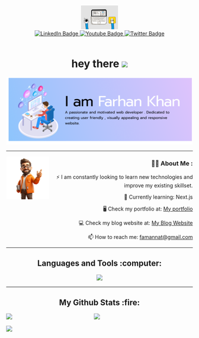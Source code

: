 <div align="center">
<div id="header">
  <img src="https://github.com/itsfarhankhan28/itsfarhankhan28/blob/assets/webgif.gif?raw=true" width="100"/>
</div>
<div id="badges">
  <a href="your-linkedin-URL">
    <img src="https://img.shields.io/badge/LinkedIn-blue?style=for-the-badge&logo=linkedin&logoColor=white" alt="LinkedIn Badge"/>
  </a>
  <a href="your-youtube-URL">
    <img src="https://img.shields.io/badge/Instagram-pink?style=for-the-badge&logo=instagram&logoColor=white" alt="Youtube Badge"/>
  </a>
  <a href="your-twitter-URL">
    <img src="https://img.shields.io/badge/Twitter-blue?style=for-the-badge&logo=twitter&logoColor=white" alt="Twitter Badge"/>
  </a>
</div>
<img src="https://komarev.com/ghpvc/?username=itsfarhankhan28&style=flat-square&color=blue" alt=""/>
<h1>
  hey there
  <img src="https://media.giphy.com/media/hvRJCLFzcasrR4ia7z/giphy.gif" width="30px"/>
</h1>
<div align="center">
  <img src="https://github.com/itsfarhankhan28/itsfarhankhan28/blob/assets/readmeimg.png?raw=true"/>
</div>
</div>

---
<div align="left">
<img src="./IMG/githubimg.png" alt="Profile Image" align="left" width="23%" height="45%">
</div>

<div align="right">

### :man_technologist: About Me :

:zap: I am constantly looking to learn new technologies and improve my existing skillset.

🌠 Currently learning: Next.js

🖥 Check my portfolio at: [My portfolio](https://portfolio2-m2jd.vercel.app/)

💻 Check my blog website at: [My Blog Website](https://my-blog-app-six.vercel.app/)

:mailbox: How to reach me: [famannat@gmail.com](mailto:famannat@gmail.com)
<br>
</div>

---

<div align="center">
<h2>Languages and Tools :computer:</h2>
</div>
<p align="center">
  <a href="https://skillicons.dev">
    <img src="https://skillicons.dev/icons?i=c,cpp,html,css,javascript,java,python,react,nodejs,express,mongodb,next,markdown,typescript,vercel,bootstrap,flutter,dart,mui,tailwindcss,postman,figma,webflow" />
  </a>
</p>

---

<h2  align="center">My Github Stats :fire:</h2>

<img align="left" width=47% src="https://streak-stats.demolab.com/?user=itsfarhankhan28&theme=nightowl"/>

<img width=47% src="https://github-readme-stats.vercel.app/api?username=itsfarhankhan28&theme=nightowl&show_icons=true" />

<img src="https://github-readme-stats.vercel.app/api/top-langs/?username=itsfarhankhan28&layout=compact&theme=nightowl"></img>
